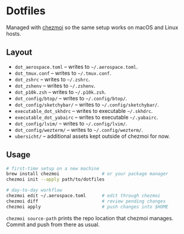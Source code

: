 # Dotfiles

Managed with [chezmoi](https://www.chezmoi.io/) so the same setup works on macOS and Linux hosts.

## Layout

- `dot_aerospace.toml` – writes to `~/.aerospace.toml`.
- `dot_tmux.conf` – writes to `~/.tmux.conf`.
- `dot_zshrc` – writes to `~/.zshrc`.
- `dot_zshenv` – writes to `~/.zshenv`.
- `dot_p10k.zsh` – writes to `~/.p10k.zsh`.
- `dot_config/btop/` – writes to `~/.config/btop/`.
- `dot_config/sketchybar/` – writes to `~/.config/sketchybar/`.
- `executable_dot_skhdrc` – writes to executable `~/.skhdrc`.
- `executable_dot_yabairc` – writes to executable `~/.yabairc`.
- `dot_config/lvim/` – writes to `~/.config/lvim/`.
- `dot_config/wezterm/` – writes to `~/.config/wezterm/`.
- `ubersicht/` – additional assets kept outside of chezmoi for now.

## Usage

```bash
# first-time setup on a new machine
brew install chezmoi                # or your package manager
chezmoi init --apply path/to/dotfiles

# day-to-day workflow
chezmoi edit ~/.aerospace.toml      # edit through chezmoi
chezmoi diff                        # review pending changes
chezmoi apply                       # push changes into $HOME
```

`chezmoi source-path` prints the repo location that chezmoi manages. Commit and push from there as usual.
